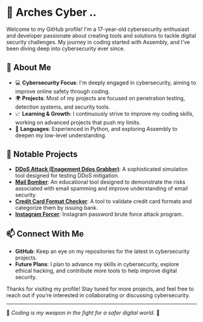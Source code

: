 # 🏴 Arches Cyber ..

Welcome to my GitHub profile! I'm a 17-year-old cybersecurity enthusiast and developer passionate about creating tools and solutions to tackle digital security challenges. My journey in coding started with Assembly, and I've been diving deep into cybersecurity ever since.

## 🔐 About Me
- 💻 **Cybersecurity Focus**: I'm deeply engaged in cybersecurity, aiming to improve online safety through coding.
- 🌍 **Projects**: Most of my projects are focused on penetration testing, detection systems, and security tools.
- 📈 **Learning & Growth**: I continuously strive to improve my coding skills, working on advanced projects that push my limits.
- 💬 **Languages**: Experienced in Python, and exploring Assembly to deepen my low-level understanding.

## 🚀 Notable Projects
- **[DDoS Attack (Enagement Ddos Grabber)](https://github.com/archescyber/)**: A sophisticated simulation tool designed for testing DDoS mitigation.
- **[Mail Bomber](https://github.com/archescyber/mail-bomber/)**: An educational tool designed to demonstrate the risks associated with email spamming and improve understanding of email security.
- **[Credit Card Format Checker](https://github.com/archescyber/credit-card-checker/)**: A tool to validate credit card formats and categorize them by issuing bank.
- **[Instagram Forcer](https://github.com/archescyber/instagram-forcer/)**: Instagram password brute force attack program.
  
## 📫 Connect With Me
- **GitHub**: Keep an eye on my repositories for the latest in cybersecurity projects.
- **Future Plans**: I plan to advance my skills in cybersecurity, explore ethical hacking, and contribute more tools to help improve digital security.

Thanks for visiting my profile! Stay tuned for more projects, and feel free to reach out if you’re interested in collaborating or discussing cybersecurity.

---  
👾 _Coding is my weapon in the fight for a safer digital world._ 👾
